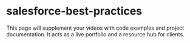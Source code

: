 # salesforce-best-practices
This page will supplement your videos with code examples and project documentation. It acts as a live portfolio and a resource hub for clients.
